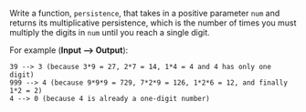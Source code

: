Write a function, `persistence`, that takes in a positive parameter `num` and returns its multiplicative persistence, which is the number of times you must multiply the digits in `num` until you reach a single digit.

For example (**Input --> Output**):

```
39 --> 3 (because 3*9 = 27, 2*7 = 14, 1*4 = 4 and 4 has only one digit)
999 --> 4 (because 9*9*9 = 729, 7*2*9 = 126, 1*2*6 = 12, and finally 1*2 = 2)
4 --> 0 (because 4 is already a one-digit number)
```
